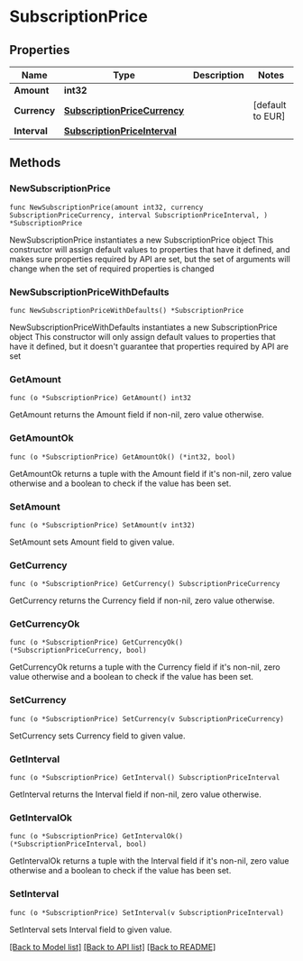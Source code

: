 # SubscriptionPrice

## Properties

Name | Type | Description | Notes
------------ | ------------- | ------------- | -------------
**Amount** | **int32** |  | 
**Currency** | [**SubscriptionPriceCurrency**](SubscriptionPriceCurrency.md) |  | [default to EUR]
**Interval** | [**SubscriptionPriceInterval**](SubscriptionPriceInterval.md) |  | 

## Methods

### NewSubscriptionPrice

`func NewSubscriptionPrice(amount int32, currency SubscriptionPriceCurrency, interval SubscriptionPriceInterval, ) *SubscriptionPrice`

NewSubscriptionPrice instantiates a new SubscriptionPrice object
This constructor will assign default values to properties that have it defined,
and makes sure properties required by API are set, but the set of arguments
will change when the set of required properties is changed

### NewSubscriptionPriceWithDefaults

`func NewSubscriptionPriceWithDefaults() *SubscriptionPrice`

NewSubscriptionPriceWithDefaults instantiates a new SubscriptionPrice object
This constructor will only assign default values to properties that have it defined,
but it doesn't guarantee that properties required by API are set

### GetAmount

`func (o *SubscriptionPrice) GetAmount() int32`

GetAmount returns the Amount field if non-nil, zero value otherwise.

### GetAmountOk

`func (o *SubscriptionPrice) GetAmountOk() (*int32, bool)`

GetAmountOk returns a tuple with the Amount field if it's non-nil, zero value otherwise
and a boolean to check if the value has been set.

### SetAmount

`func (o *SubscriptionPrice) SetAmount(v int32)`

SetAmount sets Amount field to given value.


### GetCurrency

`func (o *SubscriptionPrice) GetCurrency() SubscriptionPriceCurrency`

GetCurrency returns the Currency field if non-nil, zero value otherwise.

### GetCurrencyOk

`func (o *SubscriptionPrice) GetCurrencyOk() (*SubscriptionPriceCurrency, bool)`

GetCurrencyOk returns a tuple with the Currency field if it's non-nil, zero value otherwise
and a boolean to check if the value has been set.

### SetCurrency

`func (o *SubscriptionPrice) SetCurrency(v SubscriptionPriceCurrency)`

SetCurrency sets Currency field to given value.


### GetInterval

`func (o *SubscriptionPrice) GetInterval() SubscriptionPriceInterval`

GetInterval returns the Interval field if non-nil, zero value otherwise.

### GetIntervalOk

`func (o *SubscriptionPrice) GetIntervalOk() (*SubscriptionPriceInterval, bool)`

GetIntervalOk returns a tuple with the Interval field if it's non-nil, zero value otherwise
and a boolean to check if the value has been set.

### SetInterval

`func (o *SubscriptionPrice) SetInterval(v SubscriptionPriceInterval)`

SetInterval sets Interval field to given value.



[[Back to Model list]](../README.md#documentation-for-models) [[Back to API list]](../README.md#documentation-for-api-endpoints) [[Back to README]](../README.md)


